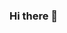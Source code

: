 ### Hi there 👋  
<!--
**MedradoAna/MedradoAna** is a ✨ _special_ ✨ repository because its `README.md` (this file) appears on your GitHub profile.
<!DOCTYPE html>
<html lang="en">
<head>
    <meta charset="UTF-8">
    <meta name="viewport" content="width=device-width, initial-scale=1.0">
    <link rel="stylesheet" href="styles.css">
    <title>Perfil - Bem-vindo</title>
</head>
<body>
    <div class="welcome-container">
        <h1>Bem-vindo ao Meu Perfil!</h1>
        <p>Olá, seja bem-vindo ao meu perfil no site. Aqui você encontrará informações sobre mim e minhas atividades.</p>
    </div>
</body>
</html>
